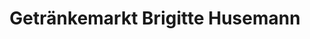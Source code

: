 ---
title: "Getränkemarkt Brigitte Husemann"
url: /luebbecke/getraenkemarkt-brigitte-husemann/
shop: Getränke
---